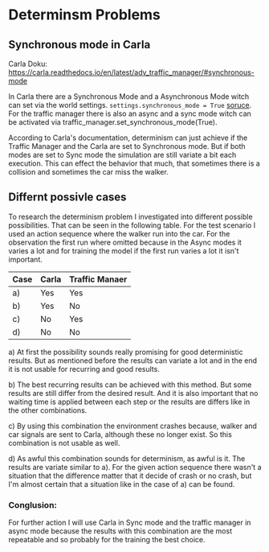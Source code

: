# Determinsm Problems

## Synchronous mode in Carla
Carla Doku: https://carla.readthedocs.io/en/latest/adv_traffic_manager/#synchronous-mode

In Carla there are a Synchronous Mode and a Asynchronous Mode witch can set via the world settings.
`settings.synchronous_mode = True` [soruce](https://carla.readthedocs.io/en/latest/python_api/#carlaworldsettings). For the traffic manager there is also an async and a sync mode 
witch can be activated via traffic_manager.set_synchronous_mode(True).

According to Carla's documentation, determinism can just achieve if the Traffic Manager and the Carla are 
set to Synchronous mode. But if both modes are set to Sync mode the simulation are still variate a bit each
execution. This can effect the behavior that much, that sometimes there is a collision and sometimes the car miss
the walker. 

## Differnt possivle cases 

To research the determinism problem I investigated into different possible possibilities.
That can be seen in the following table. For the test scenario I used an action sequence where the
walker run into the car. For the observation the first run where omitted because in the Async modes 
it varies a lot and for training the model if the first run varies a lot it isn't important. 

<table>
  <thead>
    <tr>
      <th>Case</th>
      <th>Carla</th>
      <th>Traffic Manaer</th>
    </tr>
  </thead>
  <tbody>
    <tr>
      <td>a)</td>
      <td>Yes </td>
      <td>Yes</td>
    </tr>
    <tr>
      <td>b)</td>
      <td>Yes</td>
      <td>No</td>
    </tr>
    <tr>
      <td>c)</td>
      <td>No</td>
      <td>Yes</td>
    </tr>
    <tr>
      <td>d)</td>
      <td>No</td>
      <td>No</td>
    </tr>
  </tbody>
</table>

a) At first the possibility sounds really promising for good deterministic results. 
But as mentioned before the results can variate a lot and in the end it is not usable for recurring and good results.

b) The best recurring results can be achieved with this method. 
But some results are still differ from the desired result. And it is also important that no waiting time is applied 
between each step or the results are differs like in the other combinations. 

c) By using this combination the environment crashes because, 
walker and car signals are sent to Carla, although these no longer exist. So this combination is not usable as well. 


d) As awful this combination sounds for determinism, as awful is it. The results are variate similar to a).
For the given action sequence there wasn't a situation that the difference matter that it decide of crash 
or no crash, but I'm almost certain that a situation like in the case of a) can be found. 

### Conglusion: 
For further action I will use Carla in Sync mode and the traffic manager in async mode because the results with 
this combination are the most repeatable and so probably for the training the best choice. 